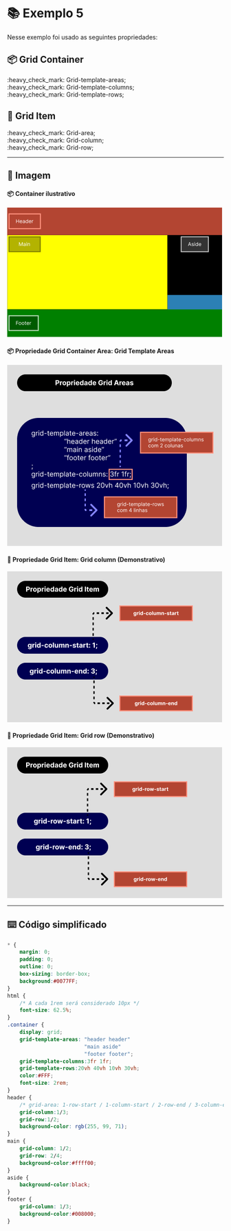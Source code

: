 # :books: Exemplo 5

<p>Nesse exemplo foi usado as seguintes propriedades:</p>

## :package: Grid Container
<p>
    :heavy_check_mark: Grid-template-areas;<br>     
    :heavy_check_mark: Grid-template-columns;<br>
    :heavy_check_mark: Grid-template-rows;<br>                              
</p>

## :pencil: Grid Item

<p>     
    :heavy_check_mark: Grid-area;<br>                 
    :heavy_check_mark: Grid-column;<br>    
    :heavy_check_mark: Grid-row;<br>    
</p>

---

## :art: Imagem 

#### :package: Container ilustrativo

<img alt="container" src="./../img/img-ex-5.png">

#### :package: Propriedade Grid Container Area: Grid Template Areas

<img alt="container" src="./../img/img-ex-5.1.png">

#### :pencil: Propriedade Grid Item: Grid column (Demonstrativo)

<img alt="container" src="./../img/img-ex-2.3.png">

#### :pencil: Propriedade Grid Item: Grid row (Demonstrativo)

<img alt="container" src="./../img/img-ex-2.2.png">


---

## :keyboard: Código simplificado

```css
* {
    margin: 0;
    padding: 0;
    outline: 0;
    box-sizing: border-box;
    background:#0077FF;    
}
html {
    /* A cada 1rem será considerado 10px */
    font-size: 62.5%;
}
.container {
    display: grid;    
    grid-template-areas: "header header"
                         "main aside"       
                         "footer footer";
    grid-template-columns:3fr 1fr;
    grid-template-rows:20vh 40vh 10vh 30vh;                           
    color:#FFF;
    font-size: 2rem;
}
header {
    /* grid-area: 1-row-start / 1-column-start / 2-row-end / 3-column-end */        
    grid-column:1/3;
    grid-row:1/2;
    background-color: rgb(255, 99, 71);          
}
main {            
    grid-column: 1/2;
    grid-row: 2/4;
    background-color:#ffff00;    
}
aside {            
    background-color:black;    
}
footer {              
    grid-column: 1/3;
    background-color:#008000;
}
```